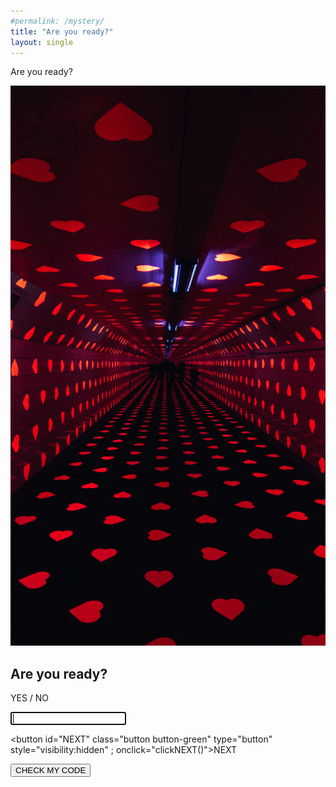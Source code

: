 ```yaml
---
#permalink: /mystery/
title: "Are you ready?"
layout: single
---
```


Are you ready?

![unsplash-hearts](images/unsplash-hearts.jpg)

## Are you ready?

YES / NO

<form class="form1" onSubmit="checkCODE(); return false; ">
    <input class="form1" type="text" id="enterCODE" required autofocus>
</form>

<button id="NEXT" class="button button-green" type="button" style="visibility:hidden" ; onclick="clickNEXT()">NEXT</button>

<p id="checkCODE"></p>

<button class="button button-blue" type="button" value="checkMyCode" onclick="checkCODE()">CHECK MY CODE</button>

<script src="js/000-mission-begins.js"></script>

<!-- Global site tag (gtag.js) - Google Analytics -->
<script async src="https://www.googletagmanager.com/gtag/js?id=G-WSPWTG9RX7"></script>
<script>
    window.dataLayer = window.dataLayer || [];
    function gtag() {
        dataLayer.push(arguments);
    }
    gtag('js', new Date());
    gtag('config', 'G-WSPWTG9RX7');
</script>
